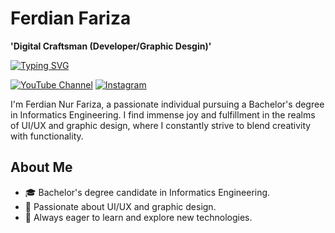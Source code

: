 # Ferdian Fariza

**'Digital Craftsman (Developer/Graphic Desgin)'**

[![Typing SVG](https://readme-typing-svg.demolab.com?font=Fira+Code&pause=1000&random=false&width=435&lines=C%2B%2B+Bachelor's+Archive;Dasar+Pemrograman+SMT+1;Algoritma+dan+Struktur+Data+SMT+2)](https://git.io/typing-svg)


[![YouTube Channel](https://img.shields.io/badge/Subscribe-YouTube-red?style=for-the-badge&logo=youtube)](https://www.youtube.com/channel/UCqN1DDJRD9hYj1KtcphgxeQ?sub_confirmation=1)
[![Instagram](https://img.shields.io/badge/Follow-Instagram-purple?style=for-the-badge&logo=instagram)](https://www.instagram.com/ferdianfarizaa/)

I'm Ferdian Nur Fariza, a passionate individual pursuing a Bachelor's degree in Informatics Engineering. I find immense joy and fulfillment in the realms of UI/UX and graphic design, where I constantly strive to blend creativity with functionality.



## About Me

- 🎓 Bachelor's degree candidate in Informatics Engineering.
- 💼 Passionate about UI/UX and graphic design.
- 🌱 Always eager to learn and explore new technologies.


